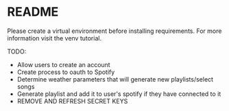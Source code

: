 # README
Please create a virtual environment before installing requirements. For more information visit the venv tutorial.

TODO:
- Allow users to create an account
- Create process to oauth to Spotify
- Determine weather parameters that will generate new playlists/select songs
- Generate playlist and add it to user's spotify if they have connected to it
- REMOVE AND REFRESH SECRET KEYS